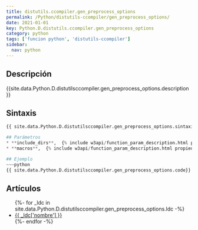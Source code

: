 ```yaml
---
title: distutils.ccompiler.gen_preprocess_options
permalink: /Python/distutils-ccompiler/gen_preprocess_options/
date: 2021-01-01
key: Python.D.distutils.ccompiler.gen_preprocess_options
category: python
tags: ['funcion python', 'distutils-ccompiler']
sidebar: 
  nav: python
---
```


## Descripción
{{site.data.Python.D.distutilsccompiler.gen_preprocess_options.description }}

## Sintaxis
~~~python
{{ site.data.Python.D.distutilsccompiler.gen_preprocess_options.sintaxis }}~~~

## Parámetros
* **include_dirs**,  {% include w3api/function_param_description.html propiedad=site.data.Python.D.distutils.ccompiler.gen_preprocess_options valor="include_dirs" %}
* **macros**,  {% include w3api/function_param_description.html propiedad=site.data.Python.D.distutils.ccompiler.gen_preprocess_options valor="macros" %}

## Ejemplo
~~~python
{{ site.data.Python.D.distutilsccompiler.gen_preprocess_options.code}}
~~~

## Artículos
<ul>
{%- for _ldc in site.data.Python.D.distutilsccompiler.gen_preprocess_options.ldc -%}
   <li>
       <a href="{{_ldc['url'] }}">{{ _ldc['nombre'] }}</a>
   </li>
{%- endfor -%}
</ul>

